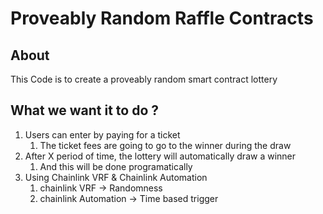 # Proveably Random Raffle Contracts

## About

This Code is to create a proveably random smart contract lottery

## What we want it to do ?

1. Users can enter by paying for a ticket
   1. The ticket fees are going to go to the winner during the draw
2. After X period of time, the lottery will automatically draw a winner
   1. And this will be done programatically
3. Using Chainlink VRF & Chainlink Automation
   1. chainlink VRF -> Randomness
   2. chainlink Automation -> Time based trigger
